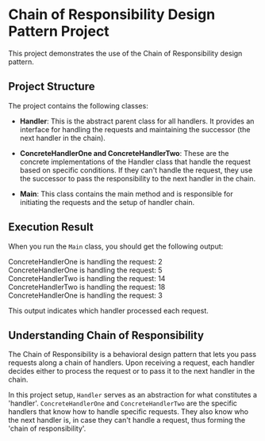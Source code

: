 # Chain of Responsibility Design Pattern Project

This project demonstrates the use of the Chain of Responsibility design pattern.

## Project Structure

The project contains the following classes:

- **Handler**: This is the abstract parent class for all handlers. It provides an interface for handling the requests and maintaining the successor (the next handler in the chain).

- **ConcreteHandlerOne and ConcreteHandlerTwo**: These are the concrete implementations of the Handler class that handle the request based on specific conditions. If they can't handle the request, they use the successor to pass the responsibility to the next handler in the chain.

- **Main**: This class contains the main method and is responsible for initiating the requests and the setup of handler chain.

## Execution Result

When you run the `Main` class, you should get the following output:

ConcreteHandlerOne is handling the request: 2  
ConcreteHandlerOne is handling the request: 5  
ConcreteHandlerTwo is handling the request: 14  
ConcreteHandlerTwo is handling the request: 18  
ConcreteHandlerOne is handling the request: 3  

This output indicates which handler processed each request.

## Understanding Chain of Responsibility

The Chain of Responsibility is a behavioral design pattern that lets you pass requests along a chain of handlers. Upon receiving a request, each handler decides either to process the request or to pass it to the next handler in the chain.

In this project setup, `Handler` serves as an abstraction for what constitutes a 'handler'. `ConcreteHandlerOne` and `ConcreteHandlerTwo` are the specific handlers that know how to handle specific requests. They also know who the next handler is, in case they can't handle a request, thus forming the 'chain of responsibility'.
